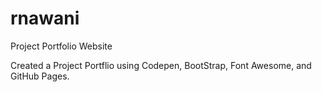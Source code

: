 # rnawani
Project Portfolio Website

Created a Project Portflio using Codepen, BootStrap, Font Awesome, and GitHub Pages.

